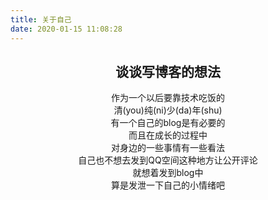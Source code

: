 ```yaml
---
title: 关于自己
date: 2020-01-15 11:08:28
---
```

  
<center>  

## 谈谈写博客的想法
  
  
作为一个以后要靠技术吃饭的  
清(you)纯(ni)少(da)年(shu)  
有一个自己的blog是有必要的  
而且在成长的过程中  
对身边的一些事情有一些看法   
自己也不想去发到QQ空间这种地方让公开评论  
就想着发到blog中  
算是发泄一下自己的小情绪吧
</center>
